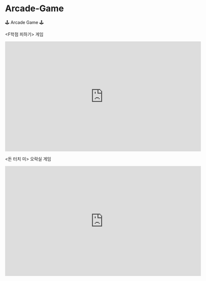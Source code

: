 # Arcade-Game
 🕹 Arcade Game 🕹


<F학점 피하기> 게임
<iframe width="640" height="360" src="https://youtu.be/K-_HxbWvq60" frameborder="0" gesture="media" allowfullscreen=""></iframe>



<돈 터치 미> 오락실 게임
<iframe width="640" height="360" src="https://youtu.be/Q0HtTbukAwY" frameborder="0" gesture="media" allowfullscreen=""></iframe>





